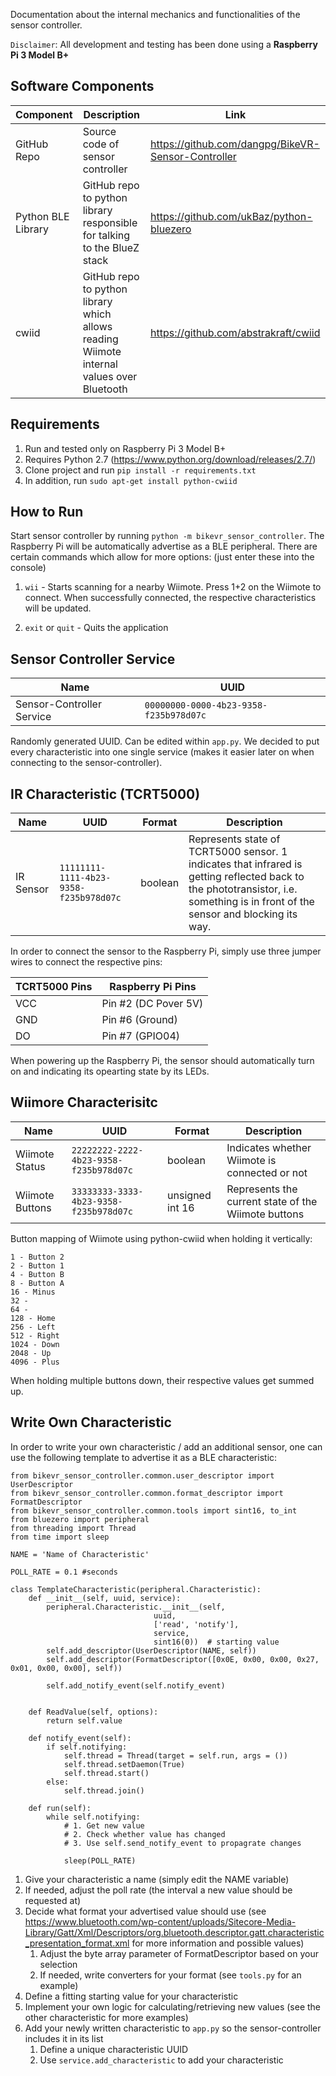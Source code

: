 Documentation about the internal mechanics and functionalities of the sensor controller.

`Disclaimer`: All development and testing has been done using a **Raspberry Pi 3 Model B+**

## Software Components
Component | Description | Link
--- | --- | ---
GitHub Repo | Source code of sensor controller | <https://github.com/dangpg/BikeVR-Sensor-Controller>
Python BLE Library | GitHub repo to python library responsible for talking to the BlueZ stack | <https://github.com/ukBaz/python-bluezero>
cwiid | GitHub repo to python library which allows reading Wiimote internal values over Bluetooth | <https://github.com/abstrakraft/cwiid>

## Requirements
1. Run and tested only on Raspberry Pi 3 Model B+
2. Requires Python 2.7 (<https://www.python.org/download/releases/2.7/>)
3. Clone project and run `pip install -r requirements.txt`
4. In addition, run `sudo apt-get install python-cwiid`

## How to Run
Start sensor controller by running `python -m bikevr_sensor_controller`. The Raspberry Pi will be automatically advertise as a BLE peripheral. There are certain commands which allow for more options: (just enter these into the console)

1. `wii` - Starts scanning for a nearby Wiimote. Press 1+2 on the Wiimote to connect. When successfully connected, the respective characteristics will be updated.

2. `exit` or `quit` - Quits the application

## Sensor Controller Service
Name | UUID
--- | ---
Sensor-Controller Service | `00000000-0000-4b23-9358-f235b978d07c`

Randomly generated UUID. Can be edited within `app.py`. We decided to put every characteristic into one single service (makes it easier later on when connecting to the sensor-controller).

## IR Characteristic (TCRT5000)
Name | UUID | Format | Description 
--- | --- | --- | ---
IR Sensor | `11111111-1111-4b23-9358-f235b978d07c` | boolean | Represents state of TCRT5000 sensor. 1 indicates that infrared is getting reflected back to the phototransistor, i.e. something is in front of the sensor and blocking its way.

In order to connect the sensor to the Raspberry Pi, simply use three jumper wires to connect the respective pins:

TCRT5000 Pins | Raspberry Pi Pins
--- | ---
VCC | Pin #2 (DC Pover 5V)
GND | Pin #6 (Ground)
DO | Pin #7 (GPIO04)

When powering up the Raspberry Pi, the sensor should automatically turn on and indicating its opearting state by its LEDs.

## Wiimore Characterisitc
Name | UUID | Format | Description 
--- | --- | --- | ---
Wiimote Status | `22222222-2222-4b23-9358-f235b978d07c` | boolean | Indicates whether Wiimote is connected or not
Wiimote Buttons | `33333333-3333-4b23-9358-f235b978d07c` | unsigned int 16 | Represents the current state of the Wiimote buttons

Button mapping of Wiimote using python-cwiid when holding it vertically:

    1 - Button 2
    2 - Button 1
    4 - Button B
    8 - Button A
    16 - Minus
    32 - 
    64 -
    128 - Home
    256 - Left
    512 - Right
    1024 - Down
    2048 - Up
    4096 - Plus

When holding multiple buttons down, their respective values get summed up.

## Write Own Characteristic

In order to write your own characteristic / add an additional sensor, one can use the following template to advertise it as a BLE characteristic:

    from bikevr_sensor_controller.common.user_descriptor import UserDescriptor
    from bikevr_sensor_controller.common.format_descriptor import FormatDescriptor
    from bikevr_sensor_controller.common.tools import sint16, to_int
    from bluezero import peripheral
    from threading import Thread
    from time import sleep

    NAME = 'Name of Characteristic'

    POLL_RATE = 0.1 #seconds

    class TemplateCharacteristic(peripheral.Characteristic):    
        def __init__(self, uuid, service):
            peripheral.Characteristic.__init__(self,
                                    uuid,
                                    ['read', 'notify'],
                                    service,
                                    sint16(0))  # starting value
            self.add_descriptor(UserDescriptor(NAME, self))
            self.add_descriptor(FormatDescriptor([0x0E, 0x00, 0x00, 0x27, 0x01, 0x00, 0x00], self))

            self.add_notify_event(self.notify_event)
            

        def ReadValue(self, options):
            return self.value

        def notify_event(self):
            if self.notifying:
                self.thread = Thread(target = self.run, args = ())
                self.thread.setDaemon(True)
                self.thread.start()
            else:
                self.thread.join()

        def run(self):
            while self.notifying:
                # 1. Get new value
                # 2. Check whether value has changed
                # 3. Use self.send_notify_event to propagrate changes
                
                sleep(POLL_RATE)


1. Give your characteristic a name (simply edit the NAME variable)
2. If needed, adjust the poll rate (the interval a new value should be requested at)
3. Decide what format your advertised value should use (see <https://www.bluetooth.com/wp-content/uploads/Sitecore-Media-Library/Gatt/Xml/Descriptors/org.bluetooth.descriptor.gatt.characteristic_presentation_format.xml> for more information and possible values)
    1. Adjust the byte array parameter of FormatDescriptor based on your selection
    2. If needed, write converters for your format (see `tools.py` for an example)
4. Define a fitting starting value for your characteristic
5. Implement your own logic for calculating/retrieving new values (see the other characteristic for more examples)
6. Add your newly written characteristic to `app.py` so the sensor-controller includes it in its list
    1. Define a unique characteristic UUID
    2. Use `service.add_characteristic` to add your characteristic